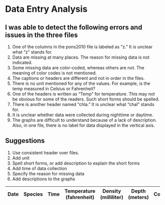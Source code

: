 # Data Entry Analysis

## I was able to detect the following errors and issues in the three files
1. One of the columns in the pons2010 file is labeled as “z.” It is unclear what “z” stands for.
2. Data are missing at many places. The reason for missing data is not indicated. 
3. Some missing data are color-coded, whereas others are not. The meaning of color codes is not mentioned. 
4. The captions or headers are different and not in order in the files.
5. There is no unit mentioned for any of the values. For example, is the temp measured in Celsius or Fahrenheit?
6. One of the headers is written as “Temp” for temperature. This may not be obvious for some of the readers. Such short forms should be spelled. 
7. There is another header named “chla.” It is unclear what “chal” stands for.
8. It is unclear whether data were collected during nighttime or daytime. 
9. The graphs are difficult to understand because of a lack of description. Also, in one file, there is no label for data displayed in the vertical axis.

## Suggestions
1.    Use consistent header over files.
2.    Add unit
3.    Spell short forms, or add description to explain the short forms
4.    Add time of data collection 
5.    Specify the reason for missing data 
6.    Add descriptions to the graphs 

Date | Species | Time | Temperature  (fahrenheit) | Density  (milliliter) | Depth (meters) | Colony
---| --- | ---- | --- | --- | --- | ---- | 
